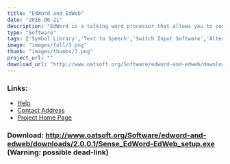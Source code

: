 ```yaml
---
title: "EdWord and EdWeb"
date: "2016-06-21"
description: "EdWord is a talking word processor that allows you to combine text with symbols.  EdWeb is a talking web browser that can display web pages as a combination of text and symbols."
type: "Software"
tags: ['Symbol Library','Text to Speech','Switch Input Software','Alternative and Augmentative Communication','Text input Projects','Accessing the Web','Symbols','Alternative Access', 'Possible-404']
image: "images/full/3.png"
thumb: "images/thumbs/3.png"
project_url: ""
download_url: "http://www.oatsoft.org/Software/edword-and-edweb/downloads/2.0.0.1/Sense_EdWord-EdWeb_setup.exe"
---
```



### Links:
- <a href="http://www.deafblindonline.org.uk/software.html#ee">Help</a>
- <a href="mailto:Paul.Blenkhorn@manchester.ac.uk">Contact Address</a>
- <a href="http://www.deafblindonline.org.uk/">Project Home Page</a>

### Download: http://www.oatsoft.org/Software/edword-and-edweb/downloads/2.0.0.1/Sense_EdWord-EdWeb_setup.exe (Warning: possible dead-link)